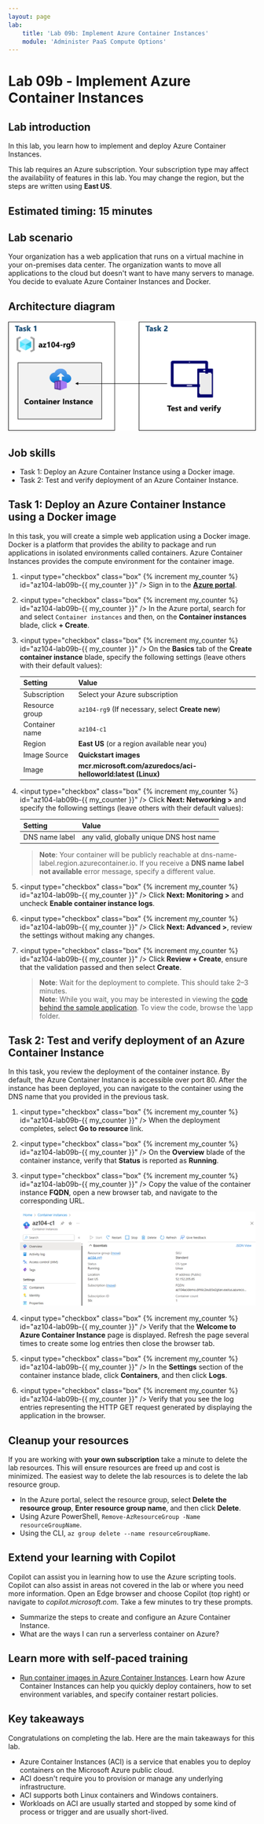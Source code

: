 ```yaml
---
layout: page
lab:
    title: 'Lab 09b: Implement Azure Container Instances'
    module: 'Administer PaaS Compute Options'
---
```


# Lab 09b - Implement Azure Container Instances

## Lab introduction

In this lab, you learn how to implement and deploy Azure Container Instances.

This lab requires an Azure subscription. Your subscription type may affect the availability of features in this lab. You may change the region, but the steps are written using **East US**.

## Estimated timing: 15 minutes

## Lab scenario

Your organization has a web application that runs on a virtual machine in your on-premises data center. The organization wants to move all applications to the cloud but doesn't want to have many servers to manage. You decide to evaluate Azure Container Instances and Docker.

## Architecture diagram

![Diagram of the tasks.](../media/az104-lab09b-aci-architecture.png)

## Job skills

- Task 1: Deploy an Azure Container Instance using a Docker image.
- Task 2: Test and verify deployment of an Azure Container Instance.

## Task 1: Deploy an Azure Container Instance using a Docker image

In this task, you will create a simple web application using a Docker image. Docker is a platform that provides the ability to package and run applications in isolated environments called containers. Azure Container Instances provides the compute environment for the container image.

1. <input type="checkbox" class="box" {% increment my_counter %} id="az104-lab09b-{{ my_counter }}" /> Sign in to the [**Azure portal**](https://portal.azure.com).

1. <input type="checkbox" class="box" {% increment my_counter %} id="az104-lab09b-{{ my_counter }}" /> In the Azure portal, search for and select `Container instances` and then, on the **Container instances** blade, click **+ Create**.

1. <input type="checkbox" class="box" {% increment my_counter %} id="az104-lab09b-{{ my_counter }}" /> On the **Basics** tab of the **Create container instance** blade, specify the following settings (leave others with their default values):

    | Setting | Value |
    | ---- | ---- |
    | Subscription | Select your Azure subscription |
    | Resource group | `az104-rg9` (If necessary, select **Create new**) |
    | Container name | `az104-c1` |
    | Region | **East US** (or a region available near you)|
    | Image Source | **Quickstart images** |
    | Image | **mcr.microsoft.com/azuredocs/aci-helloworld:latest (Linux)** |

1. <input type="checkbox" class="box" {% increment my_counter %} id="az104-lab09b-{{ my_counter }}" /> Click **Next: Networking >** and specify the following settings (leave others with their default values):

    | Setting | Value |
    | --- | --- |
    | DNS name label | any valid, globally unique DNS host name |

    >**Note**: Your container will be publicly reachable at dns-name-label.region.azurecontainer.io. If you receive a **DNS name label not available** error message, specify a different value.

1. <input type="checkbox" class="box" {% increment my_counter %} id="az104-lab09b-{{ my_counter }}" /> Click **Next: Monitoring >** and uncheck **Enable container instance logs**.

1. <input type="checkbox" class="box" {% increment my_counter %} id="az104-lab09b-{{ my_counter }}" /> Click **Next: Advanced >**, review the settings without making any changes.

1. <input type="checkbox" class="box" {% increment my_counter %} id="az104-lab09b-{{ my_counter }}" /> Click **Review + Create**, ensure that the validation passed and then select **Create**.

   >**Note**: Wait for the deployment to complete. This should take 2–3 minutes.  
   >**Note**: While you wait, you may be interested in viewing the [code behind the sample application](https://github.com/Azure-Samples/aci-helloworld). To view the code, browse the \\app folder.

## Task 2: Test and verify deployment of an Azure Container Instance

In this task, you review the deployment of the container instance. By default, the Azure Container Instance is accessible over port 80. After the instance has been deployed, you can navigate to the container using the DNS name that you provided in the previous task.

1. <input type="checkbox" class="box" {% increment my_counter %} id="az104-lab09b-{{ my_counter }}" /> When the deployment completes, select **Go to resource** link.

1. <input type="checkbox" class="box" {% increment my_counter %} id="az104-lab09b-{{ my_counter }}" /> On the **Overview** blade of the container instance, verify that **Status** is reported as **Running**.

1. <input type="checkbox" class="box" {% increment my_counter %} id="az104-lab09b-{{ my_counter }}" /> Copy the value of the container instance **FQDN**, open a new browser tab, and navigate to the corresponding URL.

     ![Screenshot of the ACI overview page in the portal.](../media/az104-lab09b-aci-overview.png)

1. <input type="checkbox" class="box" {% increment my_counter %} id="az104-lab09b-{{ my_counter }}" /> Verify that the **Welcome to Azure Container Instance** page is displayed. Refresh the page several times to create some log entries then close the browser tab.

1. <input type="checkbox" class="box" {% increment my_counter %} id="az104-lab09b-{{ my_counter }}" /> In the **Settings** section of the container instance blade, click **Containers**, and then click **Logs**.

1. <input type="checkbox" class="box" {% increment my_counter %} id="az104-lab09b-{{ my_counter }}" /> Verify that you see the log entries representing the HTTP GET request generated by displaying the application in the browser.

## Cleanup your resources

If you are working with **your own subscription** take a minute to delete the lab resources. This will ensure resources are freed up and cost is minimized. The easiest way to delete the lab resources is to delete the lab resource group.

- In the Azure portal, select the resource group, select **Delete the resource group**, **Enter resource group name**, and then click **Delete**.
- Using Azure PowerShell, `Remove-AzResourceGroup -Name resourceGroupName`.
- Using the CLI, `az group delete --name resourceGroupName`.

## Extend your learning with Copilot

Copilot can assist you in learning how to use the Azure scripting tools. Copilot can also assist in areas not covered in the lab or where you need more information. Open an Edge browser and choose Copilot (top right) or navigate to *copilot.microsoft.com*. Take a few minutes to try these prompts.

- Summarize the steps to create and configure an Azure Container Instance.
- What are the ways I can run a serverless container on Azure?

## Learn more with self-paced training

- [Run container images in Azure Container Instances](https://learn.microsoft.com/training/modules/create-run-container-images-azure-container-instances/). Learn how Azure Container Instances can help you quickly deploy containers, how to set environment variables, and specify container restart policies.

## Key takeaways

Congratulations on completing the lab. Here are the main takeaways for this lab.

- Azure Container Instances (ACI) is a service that enables you to deploy containers on the Microsoft Azure public cloud.
- ACI doesn't require you to provision or manage any underlying infrastructure.
- ACI supports both Linux containers and Windows containers.
- Workloads on ACI are usually started and stopped by some kind of process or trigger and are usually short-lived.
